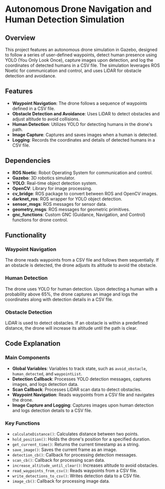 # Autonomous Drone Navigation and Human Detection Simulation

## Overview

This project features an autonomous drone simulation in Gazebo, designed to follow a series of user-defined waypoints, detect human presence using YOLO (You Only Look Once), capture images upon detection, and log the coordinates of detected humans in a CSV file. The simulation leverages ROS Noetic for communication and control, and uses LiDAR for obstacle detection and avoidance.

## Features

- **Waypoint Navigation**: The drone follows a sequence of waypoints defined in a CSV file.
- **Obstacle Detection and Avoidance**: Uses LiDAR to detect obstacles and adjust altitude to avoid collisions.
- **Human Detection**: Utilizes YOLO for detecting humans in the drone's path.
- **Image Capture**: Captures and saves images when a human is detected.
- **Logging**: Records the coordinates and details of detected humans in a CSV file.

## Dependencies

- **ROS Noetic**: Robot Operating System for communication and control.
- **Gazebo**: 3D robotics simulator.
- **YOLO**: Real-time object detection system.
- **OpenCV**: Library for image processing.
- **cv_bridge**: ROS package to convert between ROS and OpenCV images.
- **darknet_ros**: ROS wrapper for YOLO object detection.
- **sensor_msgs**: ROS messages for sensor data.
- **geometry_msgs**: ROS messages for geometric primitives.
- **gnc_functions**: Custom GNC (Guidance, Navigation, and Control) functions for drone control.

## Functionality

### Waypoint Navigation

The drone reads waypoints from a CSV file and follows them sequentially. If an obstacle is detected, the drone adjusts its altitude to avoid the obstacle.

### Human Detection

The drone uses YOLO for human detection. Upon detecting a human with a probability above 65%, the drone captures an image and logs the coordinates along with detection details in a CSV file.

### Obstacle Detection

LiDAR is used to detect obstacles. If an obstacle is within a predefined distance, the drone will increase its altitude until the path is clear.

## Code Explanation

### Main Components

- **Global Variables**: Variables to track state, such as `avoid_obstacle`, `human_detected`, and `waypointList`.
- **Detection Callback**: Processes YOLO detection messages, captures images, and logs detection data.
- **Scan Callback**: Processes LiDAR scan data to detect obstacles.
- **Waypoint Navigation**: Reads waypoints from a CSV file and navigates the drone.
- **Image Capture and Logging**: Captures images upon human detection and logs detection details to a CSV file.

### Key Functions

- `calculateDistance()`: Calculates distance between two points.
- `hold_position()`: Holds the drone's position for a specified duration.
- `get_current_time()`: Returns the current timestamp as a string.
- `save_image()`: Saves the current frame as an image.
- `detection_cb()`: Callback for processing detection messages.
- `scan_cb()`: Callback for processing scan data.
- `increase_altitude_until_clear()`: Increases altitude to avoid obstacles.
- `read_waypoints_from_csv()`: Reads waypoints from a CSV file.
- `write_detections_to_csv()`: Writes detection data to a CSV file.
- `image_cb()`: Callback for processing image data.
